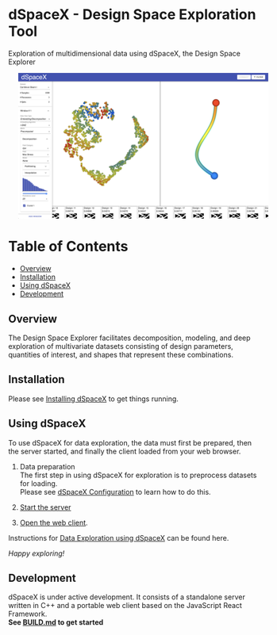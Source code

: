 # dSpaceX - Design Space Exploration Tool

Exploration of multidimensional data using dSpaceX, the Design Space Explorer

<img src="documentation/images/all_samples.png" width="1000px" align="center" hspace="20">

Table of Contents
====================
- [Overview](#overview)  
- [Installation](#installation)  
- [Using dSpaceX](#using-dspacex)  
- [Development](#development)  

## Overview
The Design Space Explorer facilitates decomposition, modeling, and deep exploration of multivariate datasets consisting of design parameters, quantities of interest, and shapes that represent these combinations. 

## Installation
Please see [Installing dSpaceX](documentation/INSTALL.md) to get things running.

## Using dSpaceX
To use dSpaceX for data exploration, the data must first be prepared, then the server started, and finally the client loaded from your web browser. 

1. Data preparation  
The first step in using dSpaceX for exploration is to preprocess datasets for loading.  
Please see [dSpaceX Configuration](./documentation/configuration.md) to learn how to do this.  

2. [Start the server](documentation/server.md#running-the-server)
3. [Open the web client](./client/README.md#running).  

Instructions for [Data Exploration using dSpaceX](documentation/using.md) can be found here.  

_Happy exploring!_

## Development
dSpaceX is under active development. It consists of a standalone server written in C++ and a portable web client based on the JavaScript React Framework.  
**See [BUILD.md](./documentation/BUILD.md) to get started**
